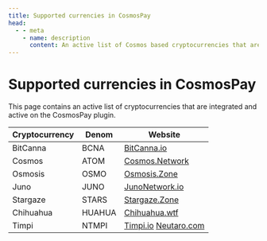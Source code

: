 ```yaml
---
title: Supported currencies in CosmosPay
head:
  - - meta
    - name: description
      content: An active list of Cosmos based cryptocurrencies that are integrated and active on the CosmosPay plugin
---
```

# Supported currencies in CosmosPay
This page contains an active list of cryptocurrencies that are integrated and active on the CosmosPay plugin.

| **Cryptocurrency** | **Denom**  | **Website**                                                                     |
| ------------------ | ---------- | --------------------------------------------------------------------------------|
| BitCanna           | BCNA       | [BitCanna.io](https://bitcanna.io/)                                             |
| Cosmos             | ATOM       | [Cosmos.Network](https://cosmos.network/)                                       |
| Osmosis            | OSMO       | [Osmosis.Zone](https://osmosis.zone/)                                           |
| Juno               | JUNO       | [JunoNetwork.io](https://junonetwork.io/)                                       |
| Stargaze           | STARS      | [Stargaze.Zone](https://www.stargaze.zone/)                                     |
| Chihuahua          | HUAHUA     | [Chihuahua.wtf](https://www.chihuahua.wtf/)                                     |
| Timpi              | NTMPI      | [Timpi.io](https://timpi.io/) [Neutaro.com](https://neutaro.com/)               |